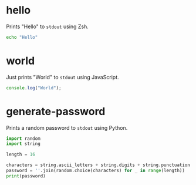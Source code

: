 # hello

Prints "Hello" to `stdout` using Zsh.

```zsh
echo "Hello"
```

# world

Just prints "World" to `stdout` using JavaScript.

```js
console.log("World");
```

# generate-password

Prints a random password to `stdout` using Python.

```python
import random
import string

length = 16

characters = string.ascii_letters + string.digits + string.punctuation
password = ''.join(random.choice(characters) for _ in range(length))
print(password)
```
